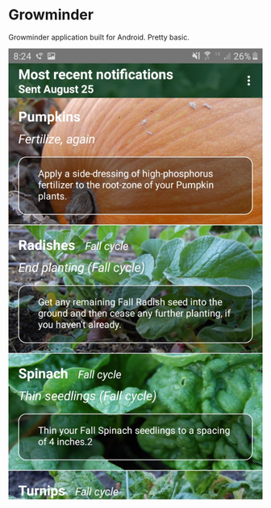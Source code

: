 # Growminder

Growminder application built for Android. Pretty basic.

![](screenshots/growminder_screenshot1.JPG)
